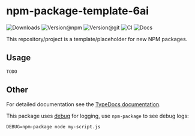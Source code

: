 # npm-package-template-6ai

![Downloads](https://img.shields.io/npm/dw/npm-package-template-6ai?style=flat-square) ![Version@npm](https://img.shields.io/npm/v/npm-package-template-6ai?label=version%40npm&style=flat-square) ![Version@git](https://img.shields.io/github/package-json/v/szikszail/npm-package/main?label=version%40git&style=flat-square) ![CI](https://img.shields.io/github/workflow/status/szikszail/npm-package/CI/main?label=ci&style=flat-square) ![Docs](https://img.shields.io/github/workflow/status/szikszail/npm-package/Docs/main?label=docs&style=flat-square)

This repository/project is a template/placeholder for new NPM packages.

## Usage

`TODO`

## Other

For detailed documentation see the [TypeDocs documentation](https://szikszail.github.io/npm-package/).

This package uses [debug](https://www.npmjs.com/package/debug) for logging, use `npm-package` to see debug logs:

```shell
DEBUG=npm-package node my-script.js
```
